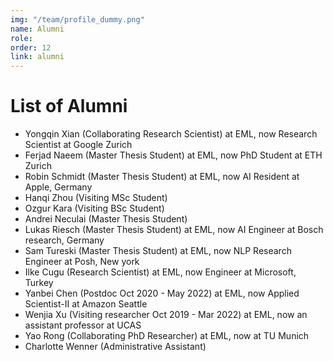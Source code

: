 ```yaml
---
img: "/team/profile_dummy.png"
name: Alumni
role:
order: 12
link: alumni
---
```


# List of Alumni

* Yongqin Xian (Collaborating Research Scientist) at EML, now Research Scientist at Google Zurich
* Ferjad Naeem (Master Thesis Student) at EML, now PhD Student at ETH Zurich
* Robin Schmidt (Master Thesis Student) at EML, now AI Resident at Apple, Germany
* Hanqi Zhou (Visiting MSc Student)
* Ozgur Kara (Visiting BSc Student)
* Andrei Neculai (Master Thesis Student)
* Lukas Riesch (Master Thesis Student) at EML, now AI Engineer at Bosch research, Germany
* Sam Tureski (Master Thesis Student) at EML, now NLP Research Engineer at Posh, New york
* Ilke Cugu (Research Scientist) at EML, now Engineer at Microsoft, Turkey
* Yanbei Chen (Postdoc Oct 2020 - May 2022) at EML, now Applied Scientist-II at Amazon Seattle
* Wenjia Xu (Visiting researcher Oct 2019 - Mar 2022) at EML, now an assistant professor at UCAS
* Yao Rong (Collaborating PhD Researcher) at EML, now at TU Munich
* Charlotte Wenner (Administrative Assistant)
